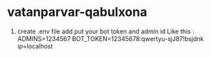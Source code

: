 # vatanparvar-qabulxona

1. create .env file add put your bot token and admin id Like this : 
ADMINS=1234567
BOT_TOKEN=12345678:qwertyu-sjJ87!bsjdnk
ip=localhost

